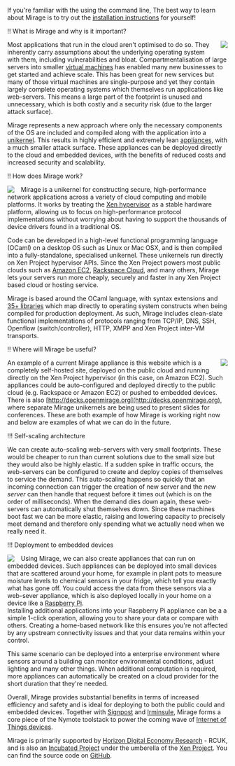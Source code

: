 If you're familiar with the using the 
command line, The best way to learn about Mirage is to try out the 
[installation instructions](http://openmirage.org/wiki/install) for yourself!

!! What is Mirage and why is it important? 

<a href="http://www.berndnaut.nl/images/NimbusNP3web.jpg"><img style="float:right; margin-left: 15px; margin-bottom: 15px;" src="/graphics/nimbus-np3-smilde.jpg"></img></a>

Most applications that run in the cloud aren't optimised to do so.  They 
inherently carry assumptions about the underlying operating system with 
them, including vulnerabilities and bloat. 
Compartmentalisation of large servers into smaller 
[virtual machines](http://en.wikipedia.org/wiki/Virtual_machine) has 
enabled many new businesses to get started and achieve scale.  This has been 
great for new services but many of those virtual machines are single-purpose 
and yet they contain largely complete operating systems which themselves run 
applications like web-servers.  This means a large part of the footprint is 
unused and unnecessary, which is both costly and a security risk (due to the 
larger attack surface).

Mirage represents a new approach where only the necessary components of the 
OS are included and compiled along with the application into a 
[unikernel](http://nymote.org/docs/2013-asplos-mirage.pdf).
This results in highly efficient and extremely lean 
[appliances](http://en.wikipedia.org/wiki/Virtual_appliance), with a 
much smaller attack surface.  These appliances can be deployed directly to 
the cloud and embedded devices, with the benefits of reduced costs and 
increased security and scalability.

!! How does Mirage work?

<a href="http://www.xenproject.org/developers/teams/hypervisor.html"><img style="float:left; margin-right: 15px;" src="/graphics/Xen-Panda-Ecosystem-1.png"></img></a>

Mirage is a unikernel for constructing secure, high-performance network 
applications across a variety of cloud computing and mobile platforms. It 
works by treating the 
[Xen hypervisor](http://www.xenproject.org/developers/teams/hypervisor.html)
as a stable hardware platform, allowing us to focus on high-performance 
protocol implementations without worrying about having to support the 
thousands of device drivers found in a traditional OS.

Code can be developed in a high-level functional programming language (OCaml)
on a desktop OS such as Linux or Mac OSX, and is then compiled into a 
fully-standalone, specialised unikernel. These unikernels run directly 
on Xen Project hypervisor APIs. Since the Xen Project powers most public 
clouds such as [Amazon EC2](http://aws.amazon.com/ec2), 
[Rackspace Cloud](http://www.rackspace.com/cloud/), and many others, Mirage 
lets your servers run more cheaply, securely and faster in any Xen Project 
based cloud or hosting service.

Mirage is based around the OCaml language, with syntax extensions and 
[35+ libraries](https://github.com/mirage) which map directly to operating system constructs when being 
compiled for production deployment. As such, Mirage includes clean-slate 
functional implementations of protocols ranging from TCP/IP, DNS, SSH, 
Openflow (switch/controller), HTTP, XMPP and Xen Project inter-VM transports.


!! Where will Mirage be useful?

<a href="http://www.flickr.com/photos/radnezeoz/7343684238/"><img style="float:right; margin-left: 15px;" src="/graphics/cumulous-cruisin.jpg"></img></a>

An example of a current Mirage appliance is this website
which is a completely self-hosted site, deployed on the public cloud and 
running directly on the Xen Project hypervisor (in this case, on 
Amazon EC2). Such appliances could be auto-configured and deployed directly 
to the public cloud (e.g. Rackspace or Amazon EC2) or pushed to embedded 
devices. There is also 
[http://decks.openmirage.org](http://decks.openmirage.org), where separate 
Mirage unikernels are being used to present slides for conferences.  These 
are both example of how Mirage is working right now and below are examples 
of what we can do in the future.

!!! Self-scaling architecture

We can create auto-scaling web-servers with very small footprints.  These 
would be cheaper to run than current solutions due to the small size but 
they would also be highly elastic.  If a sudden spike in traffic occurs, the 
web-servers can be configured to create and deploy copies of themselves to 
service the demand.  This auto-scaling happens so quickly that an incoming 
connection can trigger the creation of new server and the *new server* can 
then handle that request before it times out (which is on the order of 
milliseconds). When the demand dies down again, these web-servers can 
automatically shut themselves down. Since these machines boot fast we can be 
more elastic, raising and lowering capacity to precisely meet demand and 
therefore only spending what we actually need when we really need it.

!!! Deployment to embedded devices

<a href="http://www.flickr.com/photos/lukew/6171377827/"><img style="float:left; margin-right: 15px;" src="/graphics/device-love.jpg"></img></a>

Using Mirage, we can also create appliances that can run on embedded devices.
Such appliances can be deployed into small devices that are scattered 
around your home, for example in plant pots to measure moisture levels to 
chemical sensors 
in your fridge, which tell you exactly what has gone off.  You could access 
the data from these sensors via a web-sever appliance, which is also 
deployed locally in your home on a device like a 
[Raspberry Pi](http://www.raspberrypi.org).  
Installing additional applications into your Raspberry Pi appliance can be a 
a simple 1-click operation, allowing you to share your data or compare with 
others.  Creating a home-based network like this ensures you're not affected 
by any upstream connectivity issues and that your data remains within your 
control.  

This same scenario can be deployed into a enterprise environment where 
sensors around a building can monitor environmental conditions, adjust 
lighting and many other things.  When additional computation is required, 
more appliances can automatically be created on a cloud provider for the 
short duration that they're needed.

Overall, Mirage provides substantial benefits in terms of increased 
efficiency and safety and is ideal for deploying to both the public could 
and embedded devices.  Together with [Signpost](http://nymote.org/software/signpost) and [Irminsule](http://nymote.org/software/irminsule), Mirage 
forms a core piece of the Nymote toolstack to power the coming wave of 
[Internet of Things devices](http://en.wikipedia.org/wiki/Internet_of_Things).  

Mirage is primarily supported by [Horizon Digital Economy Research](http://www.horizon.ac.uk) - RCUK, and is also an 
[Incubated Project](http://www.xenproject.org/developers/teams/mirage-os.html) 
under the umberella of the [Xen Project](http://www.xenproject.org). 
You can find the source code on [GitHub](http://github.com/mirage).
